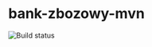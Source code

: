 # bank-zbozowy-mvn
![Build status](<https://travis-ci.com/Lewand118/bank-zbozowy-mvn.svg?branch=main>)
